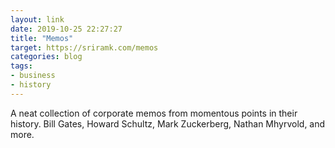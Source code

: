 ```yaml
---
layout: link
date: 2019-10-25 22:27:27
title: "Memos"
target: https://sriramk.com/memos
categories: blog
tags:
- business
- history
---
```


A neat collection of corporate memos from momentous points in their history. Bill Gates, Howard Schultz, Mark Zuckerberg, Nathan Mhyrvold, and more.

